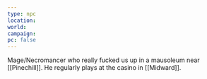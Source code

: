 ```yaml
---
type: npc
location: 
world: 
campaign: 
pc: false
---
```

Mage/Necromancer who really fucked us up in a mausoleum near [[Pinechill]]. He regularly plays at the casino in [[Midward]].